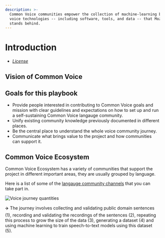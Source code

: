 ```yaml
---
description: >-
  Common Voice communities empower the collection of machine-learning based
  voice technologies -- including software, tools, and data -- that Mozilla
  stands behind.
---
```


# Introduction

* [_License_](https://github.com/Heyhillary/community-playbook/tree/47fbc178e05e47ec192efd51e62f393b31ceacbc/LICENSE.md)

## Vision of Common Voice

## Goals for this playbook

* Provide people interested in contributing to Common Voice goals and mission with clear guidelines and expectations on how to set up and run a self-sustaining Common Voice langauge community.
* Unify existing community knowledge previously documented in different places.
* Be the central place to understand the whole voice community journey.
* Communicate what brings value to the project and how communities can support it.

## Common Voice Ecosystem

Common Voice Ecosystem has a variety of communities that support the project in different important areas, they are usually grouped by language.

Here is a list of some of the [langauge community channels](https://github.com/common-voice/common-voice/blob/main/docs/COMMUNITIES.md) that you can take part in.

![Voice journey quantities](.gitbook/assets/voice-journey.png)

✈️ The journey involves collecting and validating public domain sentences \(1\), recording and validating the recordings of the sentences \(2\), repeating this process to grow the size of the data \(3\), generating a dataset \(4\) and using machine learning to train speech-to-text models using this dataset \(5\).

